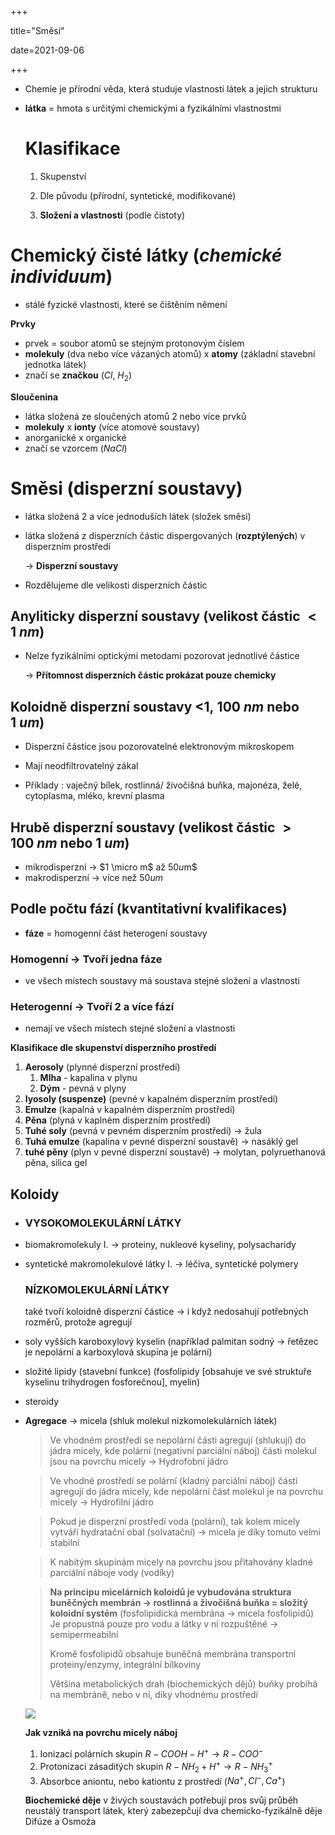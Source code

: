 +++

title="Směsi"

date=2021-09-06

+++

- Chemie je přírodní věda, která studuje vlastnosti látek a jejich strukturu

- **látka** = hmota s určitými chemickými a fyzikálními vlastnostmi

  # Klasifikace

  1. Skupenství

  2. Dle původu (přírodní, syntetické, modifikované)

  3. **Složení a vlastnosti** (podle čistoty)


# Chemický čisté látky (*chemické individuum*)

- stálé fyzické vlastnosti, které se čištěním němení

**Prvky**

- prvek = soubor atomů se stejným protonovým číslem
- **molekuly** (dva nebo více vázaných atomů) x **atomy** (základní stavební jednotka látek)
- značí se **značkou** ($Cl, \: H_2$)

**Sloučenina**

- látka složená ze sloučených atomů 2 nebo více prvků
- **molekuly** x **ionty** (více atomové soustavy)
- anorganické x organické
- značí se vzorcem ($NaCl$)

# Směsi (disperzní soustavy)

- látka složená 2 a více jednoduších látek (složek směsi)

- látka složená z disperzních částic dispergovaných (**rozptýlených**) v disperzním prostředí

  $\to$ **Disperzní soustavy**

- Rozdělujeme dle velikosti disperzních částic

## Anyliticky disperzní soustavy (velikost částic $<1\:nm$)

- Nelze fyzikálními optickými metodami pozorovat jednotlivé částice

  $\to$ **Přítomnost disperzních částic prokázat pouze chemicky**

## Koloidně disperzní soustavy <$1,\:100\:nm$ nebo $1 \:um$)

- Disperzní částice jsou pozorovatelné elektronovým mikroskopem

- Mají neodfiltrovatelný zákal

- Příklady : vaječný bílek, rostlinná/ živočišná buňka, majonéza, želé, cytoplasma, mléko, krevní plasma

  

## Hrubě disperzní soustavy (velikost částic $>100\:nm$  nebo $1 \:um$)

 - mikrodisperzní $\to$ $1 \micro m$ až $50 u$m$
 - makrodisperzní $\to$ více než $50um$

 ## Podle počtu fází (kvantitativní kvalifikaces)

 - **fáze** = homogenní část heterogení soustavy

 ### Homogenní $\to$ Tvoří jedna fáze

 - ve všech místech soustavy má soustava stejné složení a vlastnosti

 ### Heterogenní $\to$ Tvoří 2 a více fází

 - nemají ve všech místech stejné složení a vlastnosti

 **Klasifikace dle skupenství disperzního prostředí**

 1. **Aerosoly** (plynné disperzní prostředí)
    1. **Mlha** - kapalina v plynu
    2. **Dým** - pevná v plyny
 2. **lyosoly (suspenze)** (pevné v kapalném disperzním prostředí)
 3. **Emulze** (kapalná v kapalném disperzním prostředí)
 4. **Pěna** (plyná v kaplném disperzním prostředí)
 5. **Tuhé soly** (pevná v pevném disperzním prostředí) $\to$ žula
 6. **Tuhá emulze** (kapalina v pevné disperzní soustavě) $\to$ nasáklý gel
 7. **tuhé pěny** (plyn v pevné disperzní soustavě) $\to$ molytan, polyruethanová pěna, silica gel

 ## Koloidy

 - ### VYSOKOMOLEKULÁRNÍ LÁTKY

 - biomakromolekuly I. $\to$ proteiny, nukleové kyseliny, polysacharidy

 - syntetické makromolekulové látky I. $\to$ léčiva, syntetické polymery

   ### NÍZKOMOLEKULÁRNÍ LÁTKY

   také tvoří koloidně disperzní částice $\to$ i když nedosahují potřebných rozměrů, protože agregují 

 - soly vyšších karoboxylový kyselin (například palmitan sodný $\to$ řetězec je nepolární a karboxylová skupina je polární)

 - složité lipidy (stavební funkce) (fosfolipidy [obsahuje ve své struktuře kyselinu trihydrogen fosforečnou], myelin)

 - steroidy

 - **Agregace** $\to$ micela (shluk molekul nizkomolekulárních látek)

   > Ve vhodném prostředí se nepolární části agregují (shlukují) do jádra micely, kde polární (negativní parciální náboj) části molekul jsou na povrchu micely $\to$ Hydrofobní jádro

   > Ve vhodné prostředí se polární (kladný parciální náboj) části agregují do jádra micely, kde nepolární část molekul je na povrchu micely $\to$ Hydrofilní jádro

   > Pokud je disperzní prostředí voda (polární), tak kolem micely vytváří hydratační obal (solvatační) $\to$ micela je díky tomuto velmi stabilní

   > K nabitým skupinám micely na povrchu jsou přitahovány kladné parciální náboje vody (vodíky)

   > **Na principu micelárních koloidů je vybudována struktura buněčných membrán $\to$ rostlinná a živočišná buňka = složitý koloidní systém** (fosfolipidická membrána $\to$ micela fosfolipidů)<br> Je propustná pouze pro vodu a látky v ní rozpuštěné $\to$ semipermeabilní <br>
   >
   > Kromě fosfolipidů obsahuje buněčná membrána transportní proteiny/enzymy, integrální bílkoviny <br>
   >
   > Většina metabolických drah (biochemických dějů) buňky probíhá na membráně, nebo v ní, díky vhodnému prostředí

   ![](https://web.natur.cuni.cz/~pcoufal/images/obr57.gif)

   **Jak vzniká na povrchu micely náboj**

   1. Ionizací polárních skupin $R-COOH -H^+\to R-COO^-$
   2. Protonizaci zásaditých skupin $R-NH_2 + H^+ \to R-NH_3^{+}$
   3. Absorbce aniontu, nebo kationtu z prostředí ($Na^+, Cl^-, Ca^+$)

   **Biochemické děje** v živých soustavách potřebují pros svůj průběh neustálý transport látek, který zabezepčují dva chemicko-fyzikálně děje Difúze a Osmoźa
